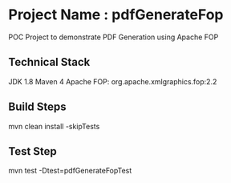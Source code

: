 # Project Name : pdfGenerateFop
POC Project to demonstrate PDF Generation using Apache FOP

## Technical Stack
JDK 1.8
Maven 4
Apache FOP: org.apache.xmlgraphics.fop:2.2

## Build Steps 
mvn clean install -skipTests

## Test Step
mvn test -Dtest=pdfGenerateFopTest